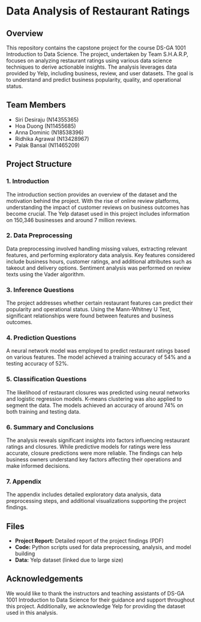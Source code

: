 # Data Analysis of Restaurant Ratings

## Overview
This repository contains the capstone project for the course DS-GA 1001 Introduction to Data Science. The project, undertaken by Team S.H.A.R.P, focuses on analyzing restaurant ratings using various data science techniques to derive actionable insights. The analysis leverages data provided by Yelp, including business, review, and user datasets. The goal is to understand and predict business popularity, quality, and operational status.

## Team Members
- Siri Desiraju (N14355365)
- Hoa Duong (N11455685)
- Anna Dominic (N18538396)
- Ridhika Agrawal (N13428967)
- Palak Bansal (N11465209)

## Project Structure

### 1. Introduction
The introduction section provides an overview of the dataset and the motivation behind the project. With the rise of online review platforms, understanding the impact of customer reviews on business outcomes has become crucial. The Yelp dataset used in this project includes information on 150,346 businesses and around 7 million reviews.

### 2. Data Preprocessing
Data preprocessing involved handling missing values, extracting relevant features, and performing exploratory data analysis. Key features considered include business hours, customer ratings, and additional attributes such as takeout and delivery options. Sentiment analysis was performed on review texts using the Vader algorithm.

### 3. Inference Questions
The project addresses whether certain restaurant features can predict their popularity and operational status. Using the Mann-Whitney U Test, significant relationships were found between features and business outcomes.

### 4. Prediction Questions
A neural network model was employed to predict restaurant ratings based on various features. The model achieved a training accuracy of 54% and a testing accuracy of 52%.

### 5. Classification Questions
The likelihood of restaurant closures was predicted using neural networks and logistic regression models. K-means clustering was also applied to segment the data. The models achieved an accuracy of around 74% on both training and testing data.

### 6. Summary and Conclusions
The analysis reveals significant insights into factors influencing restaurant ratings and closures. While predictive models for ratings were less accurate, closure predictions were more reliable. The findings can help business owners understand key factors affecting their operations and make informed decisions.

### 7. Appendix
The appendix includes detailed exploratory data analysis, data preprocessing steps, and additional visualizations supporting the project findings.

## Files
- **Project Report:** Detailed report of the project findings (PDF)
- **Code:** Python scripts used for data preprocessing, analysis, and model building
- **Data:** Yelp dataset (linked due to large size)

## Acknowledgements
We would like to thank the instructors and teaching assistants of DS-GA 1001 Introduction to Data Science for their guidance and support throughout this project. Additionally, we acknowledge Yelp for providing the dataset used in this analysis.
